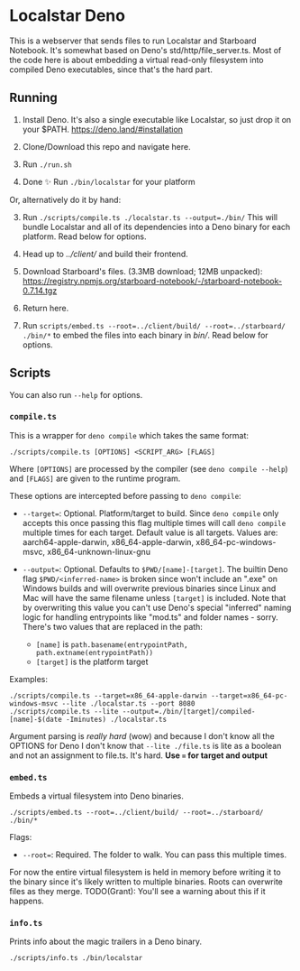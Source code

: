 # Localstar Deno

This is a webserver that sends files to run Localstar and Starboard Notebook.
It's somewhat based on Deno's std/http/file_server.ts. Most of the code here is
about embedding a virtual read-only filesystem into compiled Deno executables,
since that's the hard part.

## Running

1. Install Deno. It's also a single executable like Localstar, so just drop it
   on your $PATH. https://deno.land/#installation

2. Clone/Download this repo and navigate here.

3. Run `./run.sh`

4. Done ✨ Run `./bin/localstar` for your platform

Or, alternatively do it by hand:

3. Run `./scripts/compile.ts ./localstar.ts --output=./bin/` This will
   bundle Localstar and all of its dependencies into a Deno binary for each
   platform. Read below for options.

4. Head up to _../client/_ and build their frontend.

5. Download Starboard's files. (3.3MB download; 12MB unpacked):
   https://registry.npmjs.org/starboard-notebook/-/starboard-notebook-0.7.14.tgz

6. Return here.

7. Run `scripts/embed.ts --root=../client/build/ --root=../starboard/ ./bin/*`
   to embed the files into each binary in _bin/_. Read below for options.

## Scripts

You can also run `--help` for options.

### `compile.ts`

This is a wrapper for `deno compile` which takes the same format:

```
./scripts/compile.ts [OPTIONS] <SCRIPT_ARG> [FLAGS]
```

Where `[OPTIONS]` are processed by the compiler (see `deno compile --help`) and
`[FLAGS]` are given to the runtime program.

These options are intercepted before passing to `deno compile`:

- `--target=`: Optional. Platform/target to build. Since `deno compile` only
  accepts this once passing this flag multiple times will call `deno compile`
  multiple times for each target. Default value is all targets. Values are:
  aarch64-apple-darwin, x86_64-apple-darwin, x86_64-pc-windows-msvc,
  x86_64-unknown-linux-gnu

- `--output=`: Optional. Defaults to `$PWD/[name]-[target]`. The builtin Deno
  flag `$PWD/<inferred-name>` is broken since won't include an ".exe" on Windows
  builds and will overwrite previous binaries since Linux and Mac will have the
  same filename unless `[target]` is included. Note that by overwriting this
  value you can't use Deno's special "inferred" naming logic for handling
  entrypoints like "mod.ts" and folder names - sorry. There's two values that
  are replaced in the path:

    - `[name]` is `path.basename(entrypointPath, path.extname(entrypointPath))`
    - `[target]` is the platform target

Examples:

```
./scripts/compile.ts --target=x86_64-apple-darwin --target=x86_64-pc-windows-msvc --lite ./localstar.ts --port 8080
./scripts/compile.ts --lite --output=./bin/[target]/compiled-[name]-$(date -Iminutes) ./localstar.ts
```

Argument parsing is _really hard_ (wow) and because I don't know all the OPTIONS
for Deno I don't know that `--lite ./file.ts` is lite as a boolean and not an
assignment to file.ts. It's hard. **Use `=` for target and output**

### `embed.ts`

Embeds a virtual filesystem into Deno binaries.

```
./scripts/embed.ts --root=../client/build/ --root=../starboard/ ./bin/*
```

Flags:

- `--root=`: Required. The folder to walk. You can pass this multiple times.

For now the entire virtual filesystem is held in memory before writing it to the
binary since it's likely written to multiple binaries. Roots can overwrite files
as they merge. TODO(Grant): You'll see a warning about this if it happens.

### `info.ts`

Prints info about the magic trailers in a Deno binary.

```
./scripts/info.ts ./bin/localstar
```
